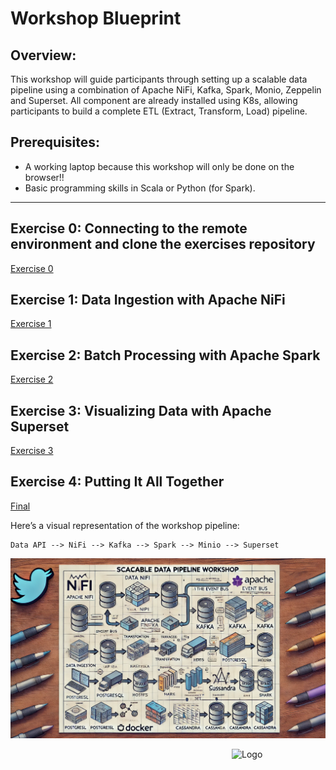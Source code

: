 # Workshop Blueprint

## Overview:

This workshop will guide participants through setting up a scalable data pipeline using a combination of Apache NiFi, 
Kafka, Spark, Monio, Zeppelin and Superset. 
All component are already installed using K8s, allowing participants to build a complete ETL (Extract, Transform, Load) pipeline.

## Prerequisites:
- A working laptop because this workshop will only be done on the browser!!
- Basic programming skills in Scala or Python (for Spark).

---

## Exercise 0: Connecting to the remote environment and clone the exercises repository

[Exercise 0](exercises/0-Setup/workshop.md)

## Exercise 1: Data Ingestion with Apache NiFi
[Exercise 1](exercises/1-Ingest/workshop.md)

## Exercise 2: Batch Processing with Apache Spark
[Exercise 2](exercises/2-Processing/workshop.md)

## Exercise 3: Visualizing Data with Apache Superset
[Exercise 3](exercises/3-Visualisation/workshop.md)

## Exercise 4: Putting It All Together
[Final](exercises/4-Final/workshop.md)

Here’s a visual representation of the workshop pipeline:

```plaintext
Data API --> NiFi --> Kafka --> Spark --> Minio --> Superset
```

![workshop](img/workshop.webp)




<img src="/img/simbol_esolutions.png" alt="Logo" style="float: right; width: 150px;"/>
